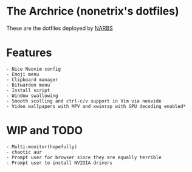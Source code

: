 # The Archrice (nonetrix's dotfiles)

These are the dotfiles deployed by [NARBS](https://github.com/nonetrix/NARBS/blob/master/narbs.sh)

# Features
```
- Nice Neovim config
- Emoji menu
- Clipboard manager
- Bitwarden menu
- Install script
- Window swallowing
- Smooth scolling and ctrl-c/v support in Vim via neovide
- Video wallpapers with MPV and xwinrap with GPU decoding enabled*
```

# WIP and TODO
```
- Multi-monitor(hopefully)
- chaotic aur
- Prompt user for browser since they are equally terrible
- Prompt user to install NVIDIA drivers
```

